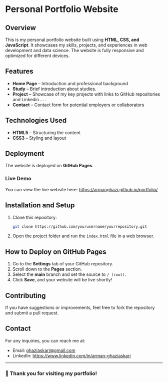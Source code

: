 # Personal Portfolio Website

## Overview
This is my personal portfolio website built using **HTML, CSS, and JavaScript**. It showcases my skills, projects, and experiences in web development and data science. The website is fully responsive and optimized for different devices.

## Features
- **Home Page** – Introduction and  professional background
- **Study** – Brief introduction about studies.
- **Project** – Showcase of my key projects with links to GitHub repositories and Linkedin ... . 
- **Contact** – Contact form for potential employers or collaborators

## Technologies Used
- **HTML5** – Structuring the content
- **CSS3** – Styling and layout

## Deployment
The website is deployed on **GitHub Pages**.

### Live Demo
You can view the live website here: https://armanghazi.github.io/portfolio/

## Installation and Setup
1. Clone this repository:
   ```bash
   git clone https://github.com/yourusername/yourrepository.git
   ```
2. Open the project folder and run the `index.html` file in a web browser.

## How to Deploy on GitHub Pages
1. Go to the **Settings** tab of your GitHub repository.
2. Scroll down to the **Pages** section.
3. Select the **main** branch and set the source to `/ (root)`.
4. Click **Save**, and your website will be live shortly!

## Contributing
If you have suggestions or improvements, feel free to fork the repository and submit a pull request.

## Contact
For any inquiries, you can reach me at:
- Email: ghaziaskari@gmail.com
- LinkedIn: https://www.linkedin.com/in/arman-ghaziaskari

---
### 🚀 Thank you for visiting my portfolio!

